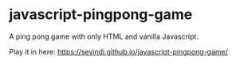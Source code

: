 # javascript-pingpong-game
A ping pong game with only HTML and vanilla Javascript.

Play it in here: https://sevindi.github.io/javascript-pingpong-game/
